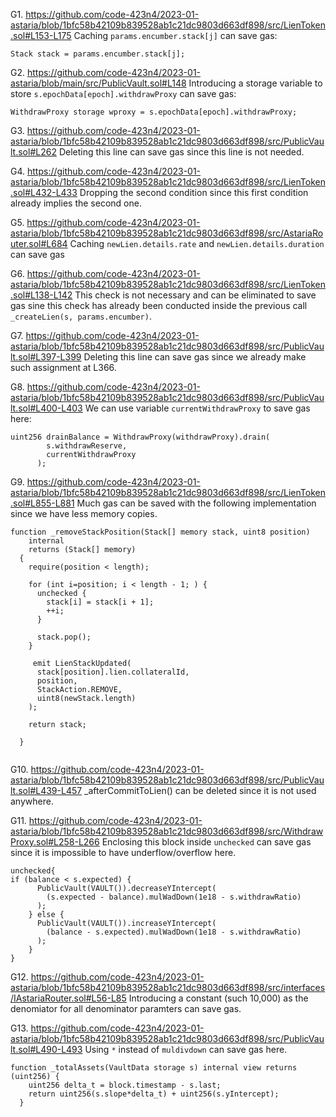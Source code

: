 G1. https://github.com/code-423n4/2023-01-astaria/blob/1bfc58b42109b839528ab1c21dc9803d663df898/src/LienToken.sol#L153-L175
Caching ``params.encumber.stack[j]`` can save gas: 
```
Stack stack = params.encumber.stack[j]; 

```

G2. https://github.com/code-423n4/2023-01-astaria/blob/main/src/PublicVault.sol#L148
Introducing a storage variable to store ``s.epochData[epoch].withdrawProxy`` can save gas:
```
WithdrawProxy storage wproxy = s.epochData[epoch].withdrawProxy;

```

G3. https://github.com/code-423n4/2023-01-astaria/blob/1bfc58b42109b839528ab1c21dc9803d663df898/src/PublicVault.sol#L262
Deleting this line can save gas since this line is not needed.


G4. https://github.com/code-423n4/2023-01-astaria/blob/1bfc58b42109b839528ab1c21dc9803d663df898/src/LienToken.sol#L432-L433
Dropping the second condition since this first condition already implies the second one.

G5. https://github.com/code-423n4/2023-01-astaria/blob/1bfc58b42109b839528ab1c21dc9803d663df898/src/AstariaRouter.sol#L684
Caching ``newLien.details.rate`` and ``newLien.details.duration`` can save gas

G6. https://github.com/code-423n4/2023-01-astaria/blob/1bfc58b42109b839528ab1c21dc9803d663df898/src/LienToken.sol#L138-L142
This check is not necessary and can be eliminated to save gas sine this check has already been conducted inside the previous call `` _createLien(s, params.encumber)``. 

G7. https://github.com/code-423n4/2023-01-astaria/blob/1bfc58b42109b839528ab1c21dc9803d663df898/src/PublicVault.sol#L397-L399
Deleting this line can save gas since we already make such assignment at L366.

G8. https://github.com/code-423n4/2023-01-astaria/blob/1bfc58b42109b839528ab1c21dc9803d663df898/src/PublicVault.sol#L400-L403
We can use variable ``currentWithdrawProxy`` to save gas here:
```
uint256 drainBalance = WithdrawProxy(withdrawProxy).drain(
        s.withdrawReserve,
        currentWithdrawProxy
      );
```
G9. https://github.com/code-423n4/2023-01-astaria/blob/1bfc58b42109b839528ab1c21dc9803d663df898/src/LienToken.sol#L855-L881
Much gas can be saved with the following implementation since we have less memory copies. 
```
function _removeStackPosition(Stack[] memory stack, uint8 position)
    internal
    returns (Stack[] memory)
  {
    require(position < length);

    for (int i=position; i < length - 1; ) {
      unchecked {
        stack[i] = stack[i + 1];
        ++i;
      }

      stack.pop();
    }
     
     emit LienStackUpdated(
      stack[position].lien.collateralId,
      position,
      StackAction.REMOVE,
      uint8(newStack.length)
    );

    return stack;

  }


```
G10. https://github.com/code-423n4/2023-01-astaria/blob/1bfc58b42109b839528ab1c21dc9803d663df898/src/PublicVault.sol#L439-L457
_afterCommitToLien() can be deleted since it is not used anywhere. 

G11. https://github.com/code-423n4/2023-01-astaria/blob/1bfc58b42109b839528ab1c21dc9803d663df898/src/WithdrawProxy.sol#L258-L266
Enclosing this block inside ``unchecked`` can save gas since it is impossible to have underflow/overflow here.
```
unchecked{
if (balance < s.expected) {
      PublicVault(VAULT()).decreaseYIntercept(
        (s.expected - balance).mulWadDown(1e18 - s.withdrawRatio)
      );
    } else {
      PublicVault(VAULT()).increaseYIntercept(
        (balance - s.expected).mulWadDown(1e18 - s.withdrawRatio)
      );
    }
}
```

G12. https://github.com/code-423n4/2023-01-astaria/blob/1bfc58b42109b839528ab1c21dc9803d663df898/src/interfaces/IAstariaRouter.sol#L56-L85
Introducing a constant (such 10,000) as the denomiator for all denominator paramters can save gas. 

G13. https://github.com/code-423n4/2023-01-astaria/blob/1bfc58b42109b839528ab1c21dc9803d663df898/src/PublicVault.sol#L490-L493
Using ``*`` instead of ``muldivdown`` can save gas here.
```
function _totalAssets(VaultData storage s) internal view returns (uint256) {
    uint256 delta_t = block.timestamp - s.last;
    return uint256(s.slope*delta_t) + uint256(s.yIntercept);
  }

```